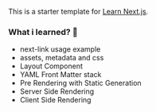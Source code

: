 This is a starter template for [Learn Next.js](https://nextjs.org/learn).
### What i learned? 📖

- next-link usage example
- assets, metadata and css
- Layout Component
- YAML Front Matter stack
- Pre Rendering with Static Generation
- Server Side Rendering
- Client Side Rendering